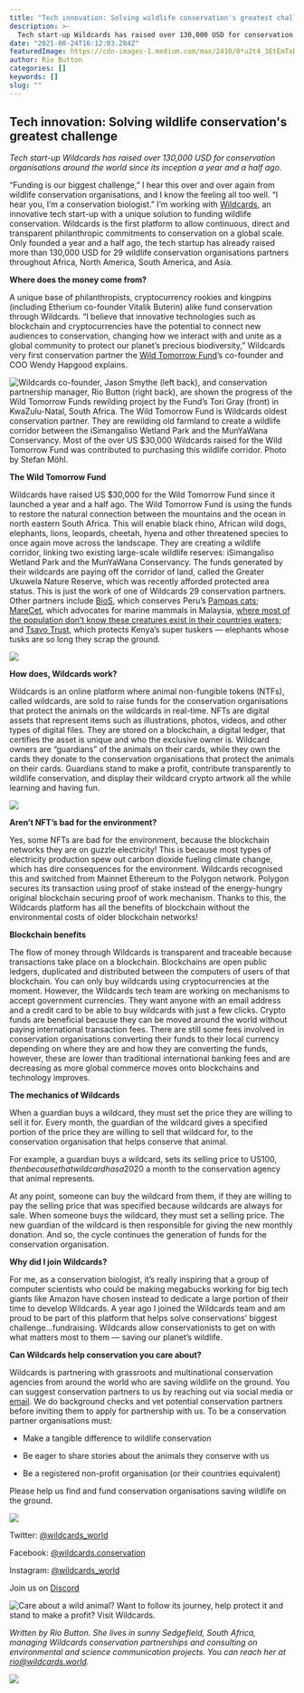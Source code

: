 ```yaml
---
title: "Tech innovation: Solving wildlife conservation's greatest challenge"
description: >-
  Tech start-up Wildcards has raised over 130,000 USD for conservation organisations around the world since its inception a year and a half ago.
date: "2021-08-24T16:12:03.284Z"
featuredImage: https://cdn-images-1.medium.com/max/2410/0*u2t4_3EtEmTxDaIg
author: Rio Button
categories: []
keywords: []
slug: ""
---
```


## **Tech innovation: Solving wildlife conservation's greatest challenge**

*Tech start-up Wildcards has raised over 130,000 USD for conservation organisations around the world since its inception a year and a half ago.*

“Funding is our biggest challenge,” I hear this over and over again from wildlife conservation organisations, and I know the feeling all too well. “I hear you, I’m a conservation biologist.” I’m working with [Wildcards](https://wildcards.world/#), an innovative tech start-up with a unique solution to funding wildlife conservation. Wildcards is the first platform to allow continuous, direct and transparent philanthropic commitments to conservation on a global scale. Only founded a year and a half ago, the tech startup has already raised more than 130,000 USD for 29 wildlife conservation organisations partners throughout Africa, North America, South America, and Asia.

**Where does the money come from?**

A unique base of philanthropists, cryptocurrency rookies and kingpins (including Etherium co-founder Vitalik Buterin) alike fund conservation through Wildcards. “I believe that innovative technologies such as blockchain and cryptocurrencies have the potential to connect new audiences to conservation, changing how we interact with and unite as a global community to protect our planet’s precious biodiversity,” Wildcards very first conservation partner the [Wild Tomorrow Fund](https://www.wildtomorrowfund.org/)’s co-founder and COO Wendy Hapgood explains.

![Wildcards co-founder, Jason Smythe (left back), and conservation partnership manager, Rio Button (right back), are shown the progress of the Wild Tomorrow Funds rewilding project by the Fund’s Tori Gray (front) in KwaZulu-Natal, South Africa. The Wild Tomorrow Fund is Wildcards oldest conservation partner. They are rewilding old farmland to create a wildlife corridor between the iSimangaliso Wetland Park and the MunYaWana Conservancy. Most of the over US $30,000 Wildcards raised for the Wild Tomorrow Fund was contributed to purchasing this wildlife corridor. Photo by Stefan Möhl.](https://cdn-images-1.medium.com/max/2000/1*hxZhuPlGb_VT1yCA7EZDug.png)

**The Wild Tomorrow Fund**

Wildcards have raised US $30,000 for the Wild Tomorrow Fund since it launched a year and a half ago. The Wild Tomorrow Fund is using the funds to restore the natural connection between the mountains and the ocean in north eastern South Africa. This will enable black rhino, African wild dogs, elephants, lions, leopards, cheetah, hyena and other threatened species to once again move across the landscape. They are creating a wildlife corridor, linking two existing large-scale wildlife reserves: iSimangaliso Wetland Park and the MunYaWana Conservancy. The funds generated by their wildcards are paying off the corridor of land, called the Greater Ukuwela Nature Reserve, which was recently afforded protected area status. This is just the work of one of Wildcards 29 conservation partners. Other partners include [BioS](https://wildcards.world/#org/bios), which conserves Peru’s [Pampas cats](https://blog.wildcards.world/bios-rumours-of-an-elusive-feline-in-the-mangrove-forest/); [MareCet](https://wildcards.world/#org/marecet), which advocates for marine mammals in Malaysia, [where most of the population don’t know these creatures exist in their countries waters](https://blog.wildcards.world/marecet-malaysia-marine-mammals/); and [Tsavo Trust](https://wildcards.world/#org/tsavotrust), which protects Kenya’s super tuskers — elephants whose tusks are so long they scrap the ground.

![](https://cdn-images-1.medium.com/max/2048/1*H9tOlQgekt_19O_lqWGurg.png)

**How does, Wildcards work?**

Wildcards is an online platform where animal non-fungible tokens (NTFs), called wildcards, are sold to raise funds for the conservation organisations that protect the animals on the wildcards in real-time. NFTs are digital assets that represent items such as illustrations, photos, videos, and other types of digital files. They are stored on a blockchain, a digital ledger, that certifies the asset is unique and who the exclusive owner is. Wildcard owners are “guardians” of the animals on their cards, while they own the cards they donate to the conservation organisations that protect the animals on their cards. Guardians stand to make a profit, contribute transparently to wildlife conservation, and display their wildcard crypto artwork all the while learning and having fun.

![](https://cdn-images-1.medium.com/max/2880/1*cJPIlLRe8RydHMKBJN-sAQ.png)

**Aren’t NFT’s bad for the environment?**

Yes, some NFTs are bad for the environment, because the blockchain networks they are on guzzle electricity! This is because most types of electricity production spew out carbon dioxide fueling climate change, which has dire consequences for the environment. Wildcards recognised this and switched from Mainnet Ethereum to the Polygon network. Polygon secures its transaction using proof of stake instead of the energy-hungry original blockchain securing proof of work mechanism. Thanks to this, the Wildcards platform has all the benefits of blockchain without the environmental costs of older blockchain networks!

**Blockchain benefits**

The flow of money through Wildcards is transparent and traceable because transactions take place on a blockchain. Blockchains are open public ledgers, duplicated and distributed between the computers of users of that blockchain. You can only buy wildcards using cryptocurrencies at the moment. However, the Wildcards tech team are working on mechanisms to accept government currencies. They want anyone with an email address and a credit card to be able to buy wildcards with just a few clicks. Crypto funds are beneficial because they can be moved around the world without paying international transaction fees. There are still some fees involved in conservation organisations converting their funds to their local currency depending on where they are and how they are converting the funds, however, these are lower than traditional international banking fees and are decreasing as more global commerce moves onto blockchains and technology improves.

**The mechanics of Wildcards**

When a guardian buys a wildcard, they must set the price they are willing to sell it for. Every month, the guardian of the wildcard gives a specified portion of the price they are willing to sell that wildcard for, to the conservation organisation that helps conserve that animal.

For example, a guardian buys a wildcard, sets its selling price to US$100, then because that wildcard has a 20% monthly donation they give US$20 a month to the conservation agency that animal represents.

At any point, someone can buy the wildcard from them, if they are willing to pay the selling price that was specified because wildcards are always for sale. When someone buys the wildcard, they must set a selling price. The new guardian of the wildcard is then responsible for giving the new monthly donation. And so, the cycle continues the generation of funds for the conservation organisation.

**Why did I join Wildcards?**

For me, as a conservation biologist, it’s really inspiring that a group of computer scientists who could be making megabucks working for big tech giants like Amazon have chosen instead to dedicate a large portion of their time to develop Wildcards. A year ago I joined the Wildcards team and am proud to be part of this platform that helps solve conservations’ biggest challenge…fundraising. Wildcards allow conservationists to get on with what matters most to them — saving our planet’s wildlife.

**Can Wildcards help conservation you care about?**

Wildcards is partnering with grassroots and multinational conservation agencies from around the world who are saving wildlife on the ground. You can suggest conservation partners to us by reaching out via social media or [email](http://rio@wildcards.world). We do background checks and vet potential conservation partners before inviting them to apply for partnership with us. To be a conservation partner organisations must:

* Make a tangible difference to wildlife conservation

* Be eager to share stories about the animals they conserve with us

* Be a registered non-profit organisation (or their countries equivalent)

Please help us find and fund conservation organisations saving wildlife on the ground.

![](https://cdn-images-1.medium.com/max/2000/1*z_Wysw06cozVs_a-F6xr3w.png)

Twitter: [@wildcards_world](https://twitter.com/wildcards_world)

Facebook: [@wildcards.conservation](https://www.facebook.com/wildcards.conservation)

Instagram: [@wildcards_world](https://www.instagram.com/wildcards_world/)

Join us on [Discord](https://discord.com/invite/2BKqdhPzEv)

![Care about a wild animal? Want to follow its journey, help protect it and stand to make a profit? Visit [Wildcards](https://wildcards.world/#).](https://cdn-images-1.medium.com/max/3200/0*ASfRkOfaRHnSidkk)

*Written by Rio Button. She lives in sunny Sedgefield, South Africa, managing Wildcards conservation partnerships and consulting on environmental and science communication projects. You can reach her at rio@wildcards.world.*

![](https://cdn-images-1.medium.com/max/2000/1*pt62gcEeFo5188wH9Jjt_A.png)










